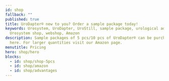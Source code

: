 ```yaml
---
id: shop
fallback: ""
published: true
title: UroDapter® new to you? Order a sample package today!
keywords: Urosystem, UroDapter, UroStill, sample package, urological adapter,
  Urosystem shop, webshop, Amazon
description: Sample packages of 5 pcs/10 pcs of UroDapter® can be purchased
  here. For larger quantities visit our Amazon page.
menutitle: Pricing
hero: shop/hero
blocks:
  - id: shop/shop-5pcs
  - id: shop/amazon
  - id: shop/advantages
---
```

